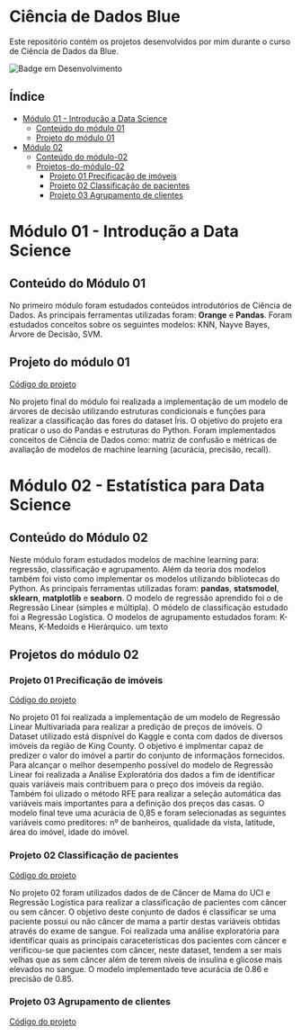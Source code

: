 # Ciência de Dados Blue
Este repositório contém os projetos desenvolvidos por mim durante o curso de Ciência de Dados da Blue.

![Badge em Desenvolvimento](http://img.shields.io/static/v1?label=STATUS&message=EM%20DESENVOLVIMENTO&color=GREEN&style=for-the-badge)

## Índice 

* [Módulo 01 - Introdução a Data Science](#Módulo-01---Introdução-a-Data-Science)
  * [Conteúdo do módulo 01](#Conteúdo-do-Módulo-01)
  * [Projeto do módulo 01](#Projeto-do-módulo-01)
* [Módulo 02](#Módulo-02)
  * [Conteúdo do módulo-02](#Conteúdo-do-Módulo-02)
  * [Projetos-do-módulo-02](#Projetos-do-módulo-02)
      * [Projeto 01 Precificação de imóveis](#Projeto-01-Precificação-de-imóveis)
      * [Projeto 02 Classificação de pacientes](#Projeto-02-Classificação-de-pacientes)
      * [Projeto 03 Agrupamento de clientes](#Projeto-03-Agrupamento-de-clientes)

# Módulo 01 - Introdução a Data Science

## Conteúdo do Módulo 01

No primeiro módulo foram estudados conteúdos introdutórios de Ciência de Dados. As principais ferramentas utilizadas foram: **Orange** e **Pandas**. Foram estudados conceitos sobre os seguintes modelos: KNN, Nayve Bayes, Árvore de Decisão, SVM.

## Projeto do módulo 01

[Código do projeto](https://github.com/duartejr/data_science_blue/blob/master/modulo01/modulo01_projeto02_implementar_classificar_arvore_decisao.ipynb)

No projeto final do módulo foi realizada a implementação de um modelo de árvores de decisão utilizando estruturas condicionais e funções para realizar a classificação das fores do dataset Íris. O objetivo do projeto era praticar o uso do Pandas e estruturas do Python. Foram implementados conceitos de Ciência de Dados como: matriz de confusão e métricas de avaliação de modelos de machine learning (acurácia, precisão, recall).


# Módulo 02 - Estatística para Data Science

## Conteúdo do Módulo 02

Neste módulo foram estudados modelos de machine learning para: regressão, classificação e agrupamento. Além da teoria dos modelos também foi visto como implementar os modelos utilizando bibliotecas do Python. As principais ferramentas utilizadas foram: **pandas**, **statsmodel**, **sklearn**, **matplotlib** e **seaborn**. O modelo de regressão aprendido foi o de Regressão Linear (simples e múltipla). O módelo de classificação estudado foi a Regressão Logística. O modelos de agrupamento estudados foram: K-Means, K-Medoids e Hierárquico.
um texto

## Projetos do módulo 02

### Projeto 01 Precificação de imóveis

[Código do projeto](https://github.com/duartejr/data_science_blue/blob/master/modulo02/projeto_01/projeto_1.ipynb)

No projeto 01 foi realizada a implementação de um modelo de Regressão Linear Multivariada para realizar a predição de preços de imóveis. O Dataset utilizado está dispnível do Kaggle e conta com dados de diversos imóveis da região de King County. O objetivo é implmentar capaz de predizer o valor do imóvel a partir do conjunto de informaçãos fornecidos. Para alcançar o melhor desempenho possível do modelo de Regressão Linear foi realizada a Análise Exploratória dos dados a fim de identificar quais variáveis mais contribuem para o preço dos imóveis da região. Também foi ulizado o método RFE para realizar a seleção automática das variáveis mais importantes para a definição dos preços das casas. O modelo final teve uma acurácia de 0,85 e foram selecionadas as seguintes variáveis como preditores: nº de banheiros, qualidade da vista, latitude, área do imóvel, idade do imóvel.

### Projeto 02 Classificação de pacientes

[Código do projeto](https://github.com/duartejr/data_science_blue/blob/master/modulo02/projeto_02/projeto_2.ipynb)

No projeto 02 foram utilizados dados de de Câncer de Mama do UCI e Regressão Logística para realizar a classificação de pacientes com câncer ou sem câncer. O objetivo deste conjunto de dados é classificar se uma paciente possui ou não câncer de mama a partir destas variáveis obtidas através do exame de sangue. Foi realizada uma análise exploratória para identificar quais as principais caraceterísticas dos pacientes com câncer e verificou-se que pacientes com câncer, neste dataset, tendem a ser mais velhas que as sem câncer além de terem níveis de insulina e glicose mais elevados no sangue. O modelo implementado teve acurácia de 0.86 e precisão de 0.85.

### Projeto 03 Agrupamento de clientes

[Código do projeto](https://github.com/duartejr/data_science_blue/blob/master/modulo02/projeto_03/projeto_3.ipynb)
